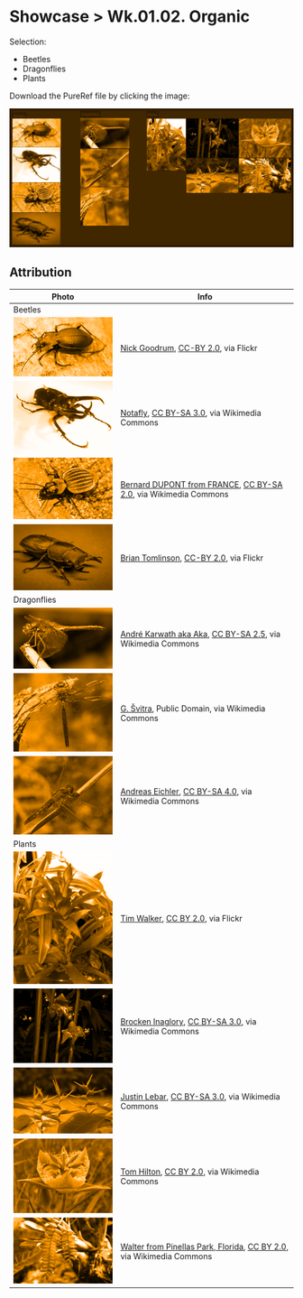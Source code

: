 # Showcase > Wk.01.02. Organic

Selection:

- Beetles
- Dragonflies
- Plants

Download the PureRef file by clicking the image:

[![](./assets/images/pureref-organic-wk-01-02.png)](./assets/references/organic-wk-01-02.pur)

## Attribution

| Photo | Info |
| --- | --- |
| Beetles |
| [![](./assets/images/pureref-organic-wk-01-02/beetle01.png)](https://live.staticflickr.com/1878/29619194667_dbb6d61161_b.jpg) | [Nick Goodrum](https://www.flickr.com/photos/nrgoodrum/29619194667/), [CC-BY 2.0](https://creativecommons.org/licenses/by/2.0/), via Flickr |
| [![](./assets/images/pureref-organic-wk-01-02/beetle02.png)](https://upload.wikimedia.org/wikipedia/commons/9/98/Chalcosomaatlas3.JPG) | <a href="https://commons.wikimedia.org/wiki/File:Chalcosomaatlas3.JPG">Notafly</a>, <a href="https://creativecommons.org/licenses/by-sa/3.0">CC BY-SA 3.0</a>, via Wikimedia Commons |
| [![](./assets/images/pureref-organic-wk-01-02/beetle03.png)](https://upload.wikimedia.org/wikipedia/commons/3/3b/Velvet_Ground_Beetle_%28Graphipterus_galla%29_%2812639333105%29.jpg) | <a href="https://commons.wikimedia.org/wiki/File:Velvet_Ground_Beetle_(Graphipterus_galla)_(12639333105).jpg">Bernard DUPONT from FRANCE</a>, <a href="https://creativecommons.org/licenses/by-sa/2.0">CC BY-SA 2.0</a>, via Wikimedia Commons |
| [![](./assets/images/pureref-organic-wk-01-02/beetle04.png)](https://live.staticflickr.com/4463/37392391336_2b240fc223_b.jpg) | [Brian Tomlinson](https://www.flickr.com/photos/brian_tomlinson/37392391336), [CC-BY 2.0](https://creativecommons.org/licenses/by/2.0/), via Flickr |
| Dragonflies |
| [![](./assets/images/pureref-organic-wk-01-02/dragonfly01.png)](https://upload.wikimedia.org/wikipedia/commons/0/03/Sympetrum_flaveolum_-_side_%28aka%29.jpg) | <a href="https://commons.wikimedia.org/wiki/File:Sympetrum_flaveolum_-_side_(aka).jpg">André Karwath aka Aka</a>, <a href="https://creativecommons.org/licenses/by-sa/2.5">CC BY-SA 2.5</a>, via Wikimedia Commons |
| [![](./assets/images/pureref-organic-wk-01-02/dragonfly02.png)](https://upload.wikimedia.org/wikipedia/commons/1/18/Anax_parthenope.jpg) | [G. Švitra](https://commons.wikimedia.org/wiki/File:Anax_parthenope.jpg), Public Domain, via Wikimedia Commons |
| [![](./assets/images/pureref-organic-wk-01-02/dragonfly03.png)](https://upload.wikimedia.org/wikipedia/commons/3/35/2017.06.18.-11-Viernheim--Feuerlibelle-rotes_Weibchen.jpg) | <a href="https://commons.wikimedia.org/wiki/File:2017.06.18.-11-Viernheim--Feuerlibelle-rotes_Weibchen.jpg">Andreas Eichler</a>, <a href="https://creativecommons.org/licenses/by-sa/4.0">CC BY-SA 4.0</a>, via Wikimedia Commons |
| Plants |
| [![](./assets/images/pureref-organic-wk-01-02/plant01.png)](https://live.staticflickr.com/1403/1446480327_222871405e_b.jpg) | [Tim Walker](https://www.flickr.com/photos/timjoyfamily/1446480327/), [CC BY 2.0](https://creativecommons.org/licenses/by/2.0), via Flickr |
| [![](./assets/images/pureref-organic-wk-01-02/plant02.png)](https://upload.wikimedia.org/wikipedia/commons/b/b9/Tropical_plant_hilo5.jpg) | <a href="https://commons.wikimedia.org/wiki/File:Tropical_plant_hilo5.jpg">Brocken Inaglory</a>, <a href="https://creativecommons.org/licenses/by-sa/3.0">CC BY-SA 3.0</a>, via Wikimedia Commons |
| [![](./assets/images/pureref-organic-wk-01-02/plant03.png)](https://upload.wikimedia.org/wikipedia/commons/2/23/Heliconia_latispatha_%28Starwiz%29.jpg) | <a href="https://commons.wikimedia.org/wiki/File:Heliconia_latispatha_(Starwiz).jpg">Justin Lebar</a>, <a href="http://creativecommons.org/licenses/by-sa/3.0/">CC BY-SA 3.0</a>, via Wikimedia Commons |
| [![](./assets/images/pureref-organic-wk-01-02/plant04.png)](https://upload.wikimedia.org/wikipedia/commons/e/e5/Calochortus_tiburonensis_-_Tiburon_Mariposa_Lily_03_%283560215936%29.jpg) | <a href="https://commons.wikimedia.org/wiki/File:Calochortus_tiburonensis_-_Tiburon_Mariposa_Lily_03_(3560215936).jpg">Tom Hilton</a>, <a href="https://creativecommons.org/licenses/by/2.0">CC BY 2.0</a>, via Wikimedia Commons |
| [![](./assets/images/pureref-organic-wk-01-02/plant05.png)](https://upload.wikimedia.org/wikipedia/commons/6/66/Exotic_plant_4hw48i.jpg) | <a href="https://commons.wikimedia.org/wiki/File:Exotic_plant_4hw48i.jpg">Walter from Pinellas Park, Florida</a>, <a href="https://creativecommons.org/licenses/by/2.0">CC BY 2.0</a>, via Wikimedia Commons |
